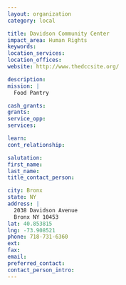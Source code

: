 ```yaml
---
layout: organization
category: local

title: Davidson Community Center
impact_area: Human Rights
keywords: 
location_services: 
location_offices: 
website: http://www.thedccsite.org/

description: 
mission: |
  Food Pantry

cash_grants: 
grants: 
service_opp: 
services: 

learn: 
cont_relationship: 

salutation: 
first_name: 
last_name: 
title_contact_person: 

city: Bronx
state: NY
address: |
  2038 Davidson Avenue  
  Bronx NY 10453
lat: 40.853815
lng: -73.908521
phone: 718-731-6360
ext: 
fax: 
email: 
preferred_contact: 
contact_person_intro: 
---
```

